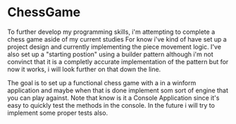 # ChessGame
To further develop my programming skills, i'm attempting to complete a chess game aside of my current studies
For know i've kind of have set up a project design and currently implementing the piece movement logic.
I've also set up a "starting postion" using a builder pattern although i'm not convinct that it is a completly accurate 
implementation of the pattern but for now it works, i will look further on that down the line.

The goal is to set up a functional chess game with a in a winform application and maybe when that is done implement som sort of engine that you can play against.
Note that know is it a Console Application since it's easy to quickly test the methods in the console. In the future i will try to implement some proper tests also.
